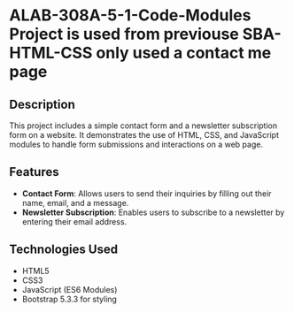 # ALAB-308A-5-1-Code-Modules Project is used from previouse SBA-HTML-CSS only used a contact me page

## Description
This project includes a simple contact form and a newsletter subscription form on a website. It demonstrates the use of HTML, CSS, and JavaScript modules to handle form submissions and interactions on a web page.

## Features
- **Contact Form**: Allows users to send their inquiries by filling out their name, email, and a message.
- **Newsletter Subscription**: Enables users to subscribe to a newsletter by entering their email address.

## Technologies Used
- HTML5
- CSS3
- JavaScript (ES6 Modules)
- Bootstrap 5.3.3 for styling